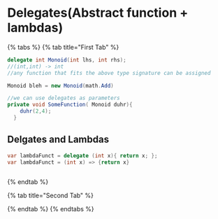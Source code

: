# Delegates\(Abstract function + lambdas\)

{% tabs %}
{% tab title="First Tab" %}


```csharp
delegate int Monoid(int lhs, int rhs);
//(int,int) -> int
//any function that fits the above type signature can be assigned

Monoid bleh = new Monoid(math.Add)

//we can use delegates as parameters
private void SomeFunction( Monoid duhr){
    duhr(2,4);
  }  

```

## Delgates and Lambdas

```csharp
var lambdaFunct = delegate (int x){ return x; };
var lambdaFunct = (int x) => {return x}
                
```
{% endtab %}

{% tab title="Second Tab" %}

{% endtab %}
{% endtabs %}

